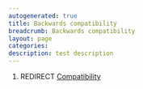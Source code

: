 ```yaml
---
autogenerated: true
title: Backwards compatibility
breadcrumb: Backwards compatibility
layout: page
categories: 
description: test description
---
```


1.  REDIRECT [Compatibility](Compatibility "wikilink")
